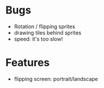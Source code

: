 Bugs
====
- Rotation / flipping sprites
- drawing tiles behind sprites
- speed: it's too slow!

Features
========
- flipping screen: portrait/landscape
